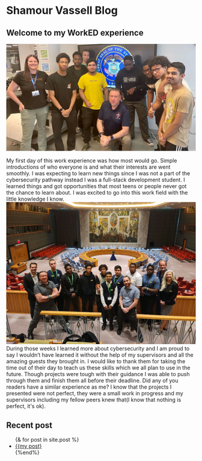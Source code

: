 # Shamour Vassell Blog
## Welcome to my WorkED experience

![OSINT](/assets/OSINT.jpg)

My first day of this work experience was how most would go. Simple introductions of who everyone is and what their interests are went smoothly. I was expecting to learn new things since I was not a part of the cybersecurity pathway instead I was a full-stack development student. I learned things and got opportunities that most teens or people never got the chance to learn about. I was excited to go into this work field with the little knowledge I know.
![My WorkEd experience](/assets/Pentest.jpg)
During those weeks I learned more about cybersecurity and I am proud to say I wouldn’t have learned it without the help of my supervisors and all the amazing guests they brought in. I would like to thank them for taking the time out of their day to teach us these skills which we all plan to use in the future. Though projects were tough with their guidance I was able to push through them and finish them all before their deadline. Did any of you readers have a similar experience as me? I know that the projects I presented were not perfect, they were a small work in progress and my supervisors including my fellow peers knew that(I know that nothing is perfect, it's ok). 

## Recent post
<ul>
{& for post in site.post %}
<li>
<a href="{{ShamourV.github.io/2023-09-15-shammy-first-post}}">{{my post}</a>
</li>
{%end%}
</ul>
<ol>

</ol>